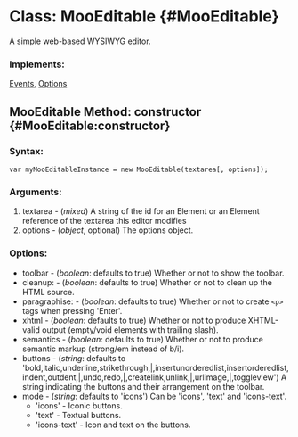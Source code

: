 Class: MooEditable {#MooEditable}
=================================

A simple web-based WYSIWYG editor. 

### Implements:

[Events](http://mootools.net/docs/Class/Class.Extras#Events), [Options](http://mootools.net/docs/Class/Class.Extras#Options)


MooEditable Method: constructor {#MooEditable:constructor}
----------------------------------------------------------

### Syntax:

	var myMooEditableInstance = new MooEditable(textarea[, options]);

### Arguments:

1. textarea      - (*mixed*) A string of the id for an Element or an Element reference of the textarea this editor modifies
2. options - (*object*, optional) The options object.

### Options:

* toolbar       - (*boolean*: defaults to true) Whether or not to show the toolbar.
* cleanup:      - (*boolean*: defaults to true) Whether or not to clean up the HTML source.
* paragraphise: - (*boolean*: defaults to true) Whether or not to create `<p>` tags when pressing 'Enter'.
* xhtml         - (*boolean*: defaults to true) Whether or not to produce XHTML-valid output (empty/void elements with trailing slash).
* semantics     - (*boolean*: defaults to true) Whether or not to produce semantic markup (strong/em instead of b/i).
* buttons       - (*string*: defaults to 'bold,italic,underline,strikethrough,|,insertunorderedlist,insertorderedlist,indent,outdent,|,undo,redo,|,createlink,unlink,|,urlimage,|,toggleview') A string indicating the buttons and their arrangement on the toolbar.
* mode          - (*string*: defaults to 'icons') Can be 'icons', 'text' and 'icons-text'.
	* 'icons'      - Iconic buttons.
	* 'text'       - Textual buttons.
	* 'icons-text' - Icon and text on the buttons.
